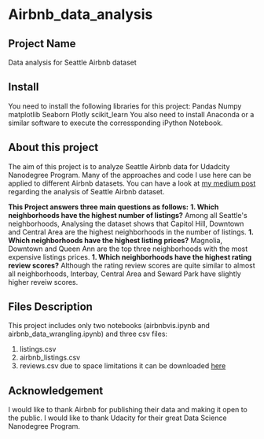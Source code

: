 # Airbnb_data_analysis
## Project Name
Data analysis for Seattle Airbnb dataset
## Install
You need to install the following libraries for this project:
Pandas
Numpy
matplotlib
Seaborn
Plotly
scikit_learn
You also need to install Anaconda or a similar software to execute the corressponding iPython Notebook. 

## About this project
The aim of this project is to analyze Seattle Airbnb data for Udadcity Nanodegree Program. 
Many of the approaches and code I use here can be applied to different Airbnb datasets. 
You can have a look at [my medium post](https://sana-alazwari.medium.com/airbnb-in-seattle-a-data-science-approach-1db5f3e9f360) regarding the analysis of Seattle Airbnb dataset.

**This Project answers three main questions as follows:**
**1. Which neighborhoods have the highest number of listings?**
Among all Seattle's neighborhoods, Analysing the dataset shows that Capitol Hill, Downtown and Central Area are the highest neighborhoods in the number of listings.
**1. Which neighborhoods have the highest listing prices?**
Magnolia, Downtown and Queen Ann are the top three neighborhoods with the most expensive listings prices.
**1. Which neighborhoods have the highest rating review scores?**
Although the rating review scores are quite similar to almost all neighborhoods, Interbay, Central Area and Seward Park have slightly higher reveiw scores. 

## Files Description
This project includes only two notebooks (airbnbvis.ipynb and airbnb_data_wrangling.ipynb) and three csv files:
1. listings.csv
1. airbnb_listings.csv
1. reviews.csv due to space limitations it can be downloaded [here](https://www.kaggle.com/airbnb/seattle?select=reviews.csv)


## Acknowledgement
I would like to thank Airbnb for publishing their data and making it open to the public. I would like to thank Udacity for their great Data Science Nanodegree Program. 
